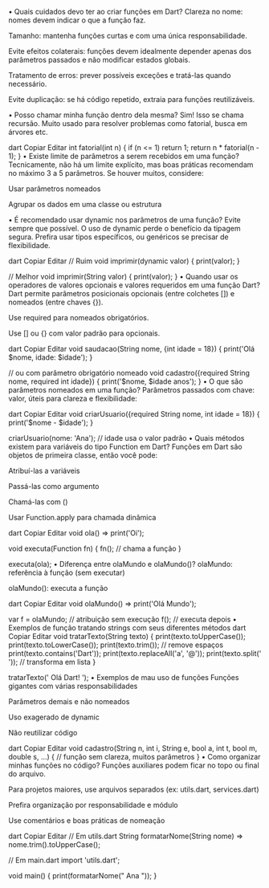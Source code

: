 • Quais cuidados devo ter ao criar funções em Dart?
Clareza no nome: nomes devem indicar o que a função faz.

Tamanho: mantenha funções curtas e com uma única responsabilidade.

Evite efeitos colaterais: funções devem idealmente depender apenas dos parâmetros passados e não modificar estados globais.

Tratamento de erros: prever possíveis exceções e tratá-las quando necessário.

Evite duplicação: se há código repetido, extraia para funções reutilizáveis.

• Posso chamar minha função dentro dela mesma?
Sim! Isso se chama recursão. Muito usado para resolver problemas como fatorial, busca em árvores etc.

dart
Copiar
Editar
int fatorial(int n) {
  if (n <= 1) return 1;
  return n * fatorial(n - 1);
}
• Existe limite de parâmetros a serem recebidos em uma função?
Tecnicamente, não há um limite explícito, mas boas práticas recomendam no máximo 3 a 5 parâmetros. Se houver muitos, considere:

Usar parâmetros nomeados

Agrupar os dados em uma classe ou estrutura

• É recomendado usar dynamic nos parâmetros de uma função?
Evite sempre que possível. O uso de dynamic perde o benefício da tipagem segura. Prefira usar tipos específicos, ou genéricos se precisar de flexibilidade.

dart
Copiar
Editar
// Ruim
void imprimir(dynamic valor) {
  print(valor);
}

// Melhor
void imprimir(String valor) {
  print(valor);
}
• Quando usar os operadores de valores opcionais e valores requeridos em uma função Dart?
Dart permite parâmetros posicionais opcionais (entre colchetes []) e nomeados (entre chaves {}).

Use required para nomeados obrigatórios.

Use [] ou {} com valor padrão para opcionais.

dart
Copiar
Editar
void saudacao(String nome, {int idade = 18}) {
  print('Olá $nome, idade: $idade');
}

// ou com parâmetro obrigatório nomeado
void cadastro({required String nome, required int idade}) {
  print('$nome, $idade anos');
}
• O que são parâmetros nomeados em uma função?
Parâmetros passados com chave: valor, úteis para clareza e flexibilidade:

dart
Copiar
Editar
void criarUsuario({required String nome, int idade = 18}) {
  print('$nome - $idade');
}

criarUsuario(nome: 'Ana'); // idade usa o valor padrão
• Quais métodos existem para variáveis do tipo Function em Dart?
Funções em Dart são objetos de primeira classe, então você pode:

Atribuí-las a variáveis

Passá-las como argumento

Chamá-las com ()

Usar Function.apply para chamada dinâmica

dart
Copiar
Editar
void ola() => print('Oi');

void executa(Function fn) {
  fn(); // chama a função
}

executa(ola);
• Diferença entre olaMundo e olaMundo()?
olaMundo: referência à função (sem executar)

olaMundo(): executa a função

dart
Copiar
Editar
void olaMundo() => print('Olá Mundo');

var f = olaMundo; // atribuição sem execução
f(); // executa depois
• Exemplos de função tratando strings com seus diferentes métodos
dart
Copiar
Editar
void tratarTexto(String texto) {
  print(texto.toUpperCase());
  print(texto.toLowerCase());
  print(texto.trim()); // remove espaços
  print(texto.contains('Dart'));
  print(texto.replaceAll('a', '@'));
  print(texto.split(' ')); // transforma em lista
}

tratarTexto('  Olá Dart! ');
• Exemplos de mau uso de funções
Funções gigantes com várias responsabilidades

Parâmetros demais e não nomeados

Uso exagerado de dynamic

Não reutilizar código

dart
Copiar
Editar
void cadastro(String n, int i, String e, bool a, int t, bool m, double s, ...) {
  // função sem clareza, muitos parâmetros
}
• Como organizar minhas funções no código?
Funções auxiliares podem ficar no topo ou final do arquivo.

Para projetos maiores, use arquivos separados (ex: utils.dart, services.dart)

Prefira organização por responsabilidade e módulo

Use comentários e boas práticas de nomeação

dart
Copiar
Editar
// Em utils.dart
String formatarNome(String nome) => nome.trim().toUpperCase();

// Em main.dart
import 'utils.dart';

void main() {
  print(formatarNome("  Ana  "));
}
